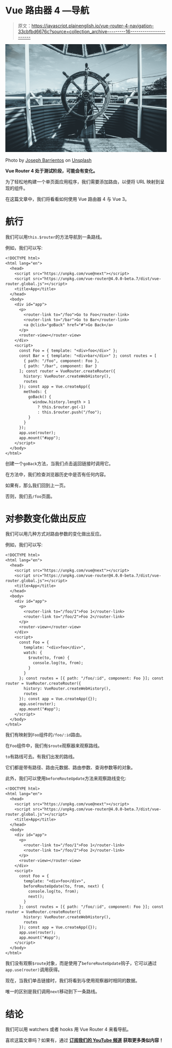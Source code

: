 # Vue 路由器 4 —导航

> 原文：<https://javascript.plainenglish.io/vue-router-4-navigation-33cbfbd6676c?source=collection_archive---------16----------------------->

![](img/6d7bcca37e4566ab231ac3f6d6982cbe.png)

Photo by [Joseph Barrientos](https://unsplash.com/@jbcreate_?utm_source=medium&utm_medium=referral) on [Unsplash](https://unsplash.com?utm_source=medium&utm_medium=referral)

**Vue Router 4 处于测试阶段，可能会有变化。**

为了轻松地构建一个单页面应用程序，我们需要添加路由，以便将 URL 映射到呈现的组件。

在这篇文章中，我们将看看如何使用 Vue 路由器 4 与 Vue 3。

# 航行

我们可以用`this.$router`的方法导航到一条路线。

例如，我们可以写:

```
<!DOCTYPE html>
<html lang="en">
  <head>
    <script src="https://unpkg.com/vue@next"></script>
    <script src="https://unpkg.com/vue-router@4.0.0-beta.7/dist/vue-router.global.js"></script>
    <title>App</title>
  </head>
  <body>
    <div id="app">
      <p>
        <router-link to="/foo">Go to Foo</router-link>
        <router-link to="/bar">Go to Bar</router-link>
        <a @click="goBack" href="#">Go Back</a>
      </p>
      <router-view></router-view>
    </div>
    <script>
      const Foo = { template: "<div>foo</div>" };
      const Bar = { template: "<div>bar</div>" }; const routes = [
        { path: "/foo", component: Foo },
        { path: "/bar", component: Bar }
      ]; const router = VueRouter.createRouter({
        history: VueRouter.createWebHistory(),
        routes
      }); const app = Vue.createApp({
        methods: {
          goBack() {
            window.history.length > 1
              ? this.$router.go(-1)
              : this.$router.push("/foo");
          }
        }
      });
      app.use(router);
      app.mount("#app");
    </script>
  </body>
</html>
```

创建一个`goBack`方法，当我们点击返回链接时调用它。

在方法中，我们检查浏览器历史中是否有任何内容。

如果有，那么我们回到上一页。

否则，我们去`/foo`页面。

# 对参数变化做出反应

我们可以用几种方式对路由参数的变化做出反应。

例如，我们可以写:

```
<!DOCTYPE html>
<html lang="en">
  <head>
    <script src="https://unpkg.com/vue@next"></script>
    <script src="https://unpkg.com/vue-router@4.0.0-beta.7/dist/vue-router.global.js"></script>
    <title>App</title>
  </head>
  <body>
    <div id="app">
      <p>
        <router-link to="/foo/1">Foo 1</router-link>
        <router-link to="/foo/2">Foo 2</router-link>
      </p>
      <router-view></router-view>
    </div>
    <script>
      const Foo = {
        template: "<div>foo</div>",
        watch: {
          $route(to, from) {
            console.log(to, from);
          }
        }
      }; const routes = [{ path: "/foo/:id", component: Foo }]; const router = VueRouter.createRouter({
        history: VueRouter.createWebHistory(),
        routes
      }); const app = Vue.createApp({});
      app.use(router);
      app.mount("#app");
    </script>
  </body>
</html>
```

我们有映射到`Foo`组件的`/foo/:id`路由。

在`Foo`组件中，我们有`$route`观察器来观察路线。

`to`有路线可去。有我们出发的路线。

它们都是带有路径、路由元数据、路由参数、查询参数等的对象。

此外，我们可以使用`beforeRouteUpdate`方法来观察路线变化:

```
<!DOCTYPE html>
<html lang="en">
  <head>
    <script src="https://unpkg.com/vue@next"></script>
    <script src="https://unpkg.com/vue-router@4.0.0-beta.7/dist/vue-router.global.js"></script>
    <title>App</title>
  </head>
  <body>
    <div id="app">
      <p>
        <router-link to="/foo/1">Foo 1</router-link>
        <router-link to="/foo/2">Foo 2</router-link>
      </p>
      <router-view></router-view>
    </div>
    <script>
      const Foo = {
        template: "<div>foo</div>",
        beforeRouteUpdate(to, from, next) {
          console.log(to, from);
          next();
        }
      }; const routes = [{ path: "/foo/:id", component: Foo }]; const router = VueRouter.createRouter({
        history: VueRouter.createWebHistory(),
        routes
      }); const app = Vue.createApp({});
      app.use(router);
      app.mount("#app");
    </script>
  </body>
</html>
```

我们没有观察`$route`对象，而是使用了`beforeRouteUpdate`钩子，它可以通过`app.use(router)`调用获得。

现在，当我们单击链接时，我们将看到与使用观察器时相同的数据。

唯一的区别是我们调用`next`移动到下一条路线。

# 结论

我们可以用 watchers 或者 hooks 用 Vue Router 4 来看导航。

喜欢这篇文章吗？如果有，通过 [**订阅我们的 YouTube 频道**](https://www.youtube.com/channel/UCtipWUghju290NWcn8jhyAw?sub_confirmation=true) **获取更多类似内容！**